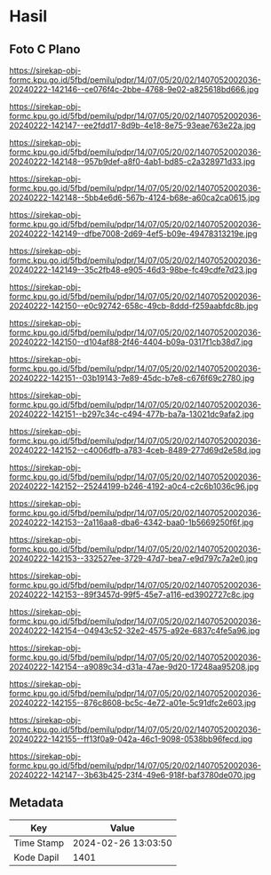 # Hasil

## Foto C Plano

https://sirekap-obj-formc.kpu.go.id/5fbd/pemilu/pdpr/14/07/05/20/02/1407052002036-20240222-142146--ce076f4c-2bbe-4768-9e02-a825618bd666.jpg

https://sirekap-obj-formc.kpu.go.id/5fbd/pemilu/pdpr/14/07/05/20/02/1407052002036-20240222-142147--ee2fdd17-8d9b-4e18-8e75-93eae763e22a.jpg

https://sirekap-obj-formc.kpu.go.id/5fbd/pemilu/pdpr/14/07/05/20/02/1407052002036-20240222-142148--957b9def-a8f0-4ab1-bd85-c2a328971d33.jpg

https://sirekap-obj-formc.kpu.go.id/5fbd/pemilu/pdpr/14/07/05/20/02/1407052002036-20240222-142148--5bb4e6d6-567b-4124-b68e-a60ca2ca0615.jpg

https://sirekap-obj-formc.kpu.go.id/5fbd/pemilu/pdpr/14/07/05/20/02/1407052002036-20240222-142149--dfbe7008-2d69-4ef5-b09e-49478313219e.jpg

https://sirekap-obj-formc.kpu.go.id/5fbd/pemilu/pdpr/14/07/05/20/02/1407052002036-20240222-142149--35c2fb48-e905-46d3-98be-fc49cdfe7d23.jpg

https://sirekap-obj-formc.kpu.go.id/5fbd/pemilu/pdpr/14/07/05/20/02/1407052002036-20240222-142150--e0c92742-658c-49cb-8ddd-f259aabfdc8b.jpg

https://sirekap-obj-formc.kpu.go.id/5fbd/pemilu/pdpr/14/07/05/20/02/1407052002036-20240222-142150--d104af88-2f46-4404-b09a-0317f1cb38d7.jpg

https://sirekap-obj-formc.kpu.go.id/5fbd/pemilu/pdpr/14/07/05/20/02/1407052002036-20240222-142151--03b19143-7e89-45dc-b7e8-c676f69c2780.jpg

https://sirekap-obj-formc.kpu.go.id/5fbd/pemilu/pdpr/14/07/05/20/02/1407052002036-20240222-142151--b297c34c-c494-477b-ba7a-13021dc9afa2.jpg

https://sirekap-obj-formc.kpu.go.id/5fbd/pemilu/pdpr/14/07/05/20/02/1407052002036-20240222-142152--c4006dfb-a783-4ceb-8489-277d69d2e58d.jpg

https://sirekap-obj-formc.kpu.go.id/5fbd/pemilu/pdpr/14/07/05/20/02/1407052002036-20240222-142152--25244199-b246-4192-a0c4-c2c6b1036c96.jpg

https://sirekap-obj-formc.kpu.go.id/5fbd/pemilu/pdpr/14/07/05/20/02/1407052002036-20240222-142153--2a116aa8-dba6-4342-baa0-1b5669250f6f.jpg

https://sirekap-obj-formc.kpu.go.id/5fbd/pemilu/pdpr/14/07/05/20/02/1407052002036-20240222-142153--332527ee-3729-47d7-bea7-e9d797c7a2e0.jpg

https://sirekap-obj-formc.kpu.go.id/5fbd/pemilu/pdpr/14/07/05/20/02/1407052002036-20240222-142153--89f3457d-99f5-45e7-a116-ed3902727c8c.jpg

https://sirekap-obj-formc.kpu.go.id/5fbd/pemilu/pdpr/14/07/05/20/02/1407052002036-20240222-142154--04943c52-32e2-4575-a92e-6837c4fe5a96.jpg

https://sirekap-obj-formc.kpu.go.id/5fbd/pemilu/pdpr/14/07/05/20/02/1407052002036-20240222-142154--a9089c34-d31a-47ae-9d20-17248aa95208.jpg

https://sirekap-obj-formc.kpu.go.id/5fbd/pemilu/pdpr/14/07/05/20/02/1407052002036-20240222-142155--876c8608-bc5c-4e72-a01e-5c91dfc2e603.jpg

https://sirekap-obj-formc.kpu.go.id/5fbd/pemilu/pdpr/14/07/05/20/02/1407052002036-20240222-142155--ff13f0a9-042a-46c1-9098-0538bb96fecd.jpg

https://sirekap-obj-formc.kpu.go.id/5fbd/pemilu/pdpr/14/07/05/20/02/1407052002036-20240222-142147--3b63b425-23f4-49e6-918f-baf3780de070.jpg


## Metadata

| Key        | Value               |
| ---------- | ------------------- |
| Time Stamp | 2024-02-26 13:03:50 |
| Kode Dapil | 1401                |



